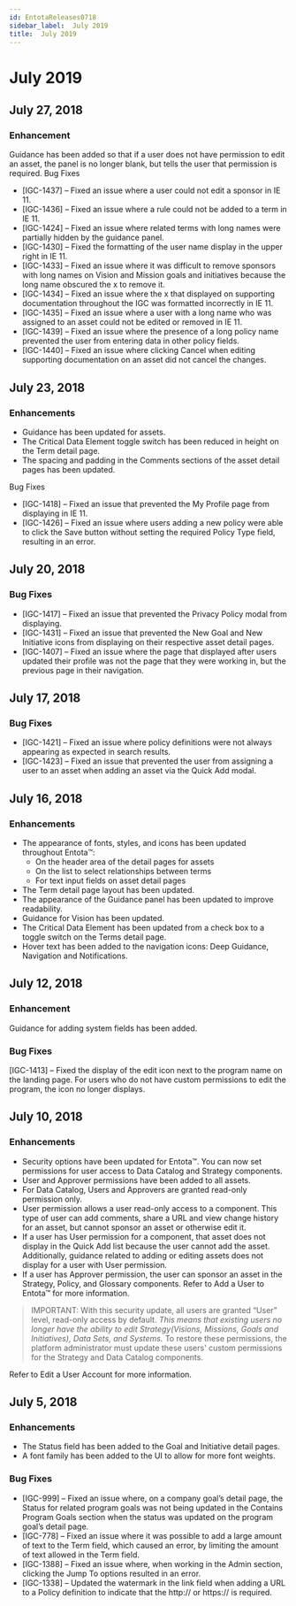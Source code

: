 ```yaml
---
id: EntotaReleases0718
sidebar_label:  July 2019
title:  July 2019
---
```


# July 2019

## July 27, 2018

### Enhancement

Guidance has been added so that if a user does not have permission to edit an asset, the panel is no longer blank, but tells the user that permission is required.
Bug Fixes

* [IGC-1437] – Fixed an issue where a user could not edit a sponsor in IE 11.
* [IGC-1436] – Fixed an issue where a rule could not be added to a term in IE 11.
* [IGC-1424] – Fixed an issue where related terms with long names were partially hidden by the guidance panel.
* [IGC-1430] – Fixed the formatting of the user name display in the upper right in IE 11.
* [IGC-1433] – Fixed an issue where it was difficult to remove sponsors with long names on Vision and Mission goals and initiatives because the long name obscured the x to remove it.
* [IGC-1434] – Fixed an issue where the x that displayed on supporting documentation throughout the IGC was formatted incorrectly in IE 11.
* [IGC-1435] – Fixed an issue where a user with a long name who was assigned to an asset could not be edited or removed in IE 11.
* [IGC-1439] – Fixed an issue where the presence of a long policy name prevented the user from entering data in other policy fields.
* [IGC-1440] – Fixed an issue where clicking Cancel when editing supporting documentation on an asset did not cancel the changes.

## July 23, 2018

### Enhancements

* Guidance has been updated for assets.
* The Critical Data Element toggle switch has been reduced in height on the Term detail page.
* The spacing and padding in the Comments sections of the asset detail pages has been updated.

Bug Fixes

* [IGC-1418] – Fixed an issue that prevented the My Profile page from displaying in IE 11.
* [IGC-1426] – Fixed an issue where users adding a new policy were able to click the Save button without setting the required Policy Type field, resulting in an error.

## July 20, 2018

### Bug Fixes

* [IGC-1417] – Fixed an issue that prevented the Privacy Policy modal from displaying.
* [IGC-1431] – Fixed an issue that prevented the New Goal and New Initiative icons from displaying on their respective asset detail pages.
* [IGC-1407] – Fixed an issue where the page that displayed after users updated their profile was not the page that they were working in, but the previous page in their navigation.

## July 17, 2018

### Bug Fixes

* [IGC-1421] – Fixed an issue where policy definitions were not always appearing as expected in search results.
* [IGC-1423] – Fixed an issue that prevented the user from assigning a user to an asset when adding an asset via the Quick Add modal.

## July 16, 2018

### Enhancements

* The appearance of fonts, styles, and icons has been updated throughout Entota™:
    * On the header area of the detail pages for assets
    * On the list to select relationships between terms
    * For text input fields on asset detail pages
* The Term detail page layout has been updated.
* The appearance of the Guidance panel has been updated to improve readability.
* Guidance for Vision has been updated.
* The Critical Data Element has been updated from a check box to a toggle switch on the Terms detail page.
* Hover text has been added to the navigation icons: Deep Guidance, Navigation and Notifications.

## July 12, 2018

### Enhancement

Guidance for adding system fields has been added.

### Bug Fixes

[IGC-1413] – Fixed the display of the edit icon next to the program name on the landing page. For users who do not have custom permissions to edit the program, the icon no longer displays.

## July 10, 2018

### Enhancements

* Security options have been updated for Entota™. You can now set permissions for user access to Data Catalog and Strategy components.
* User and Approver permissions have been added to all assets.
* For Data Catalog, Users and Approvers are granted read-only permission only.
* User permission allows a user read-only access to a component. This type of user can add comments, share a URL and view change history for an asset, but cannot sponsor an asset or otherwise edit it.
* If a user has User permission for a component, that asset does not display in the Quick Add list because the user cannot add the asset. Additionally, guidance related to adding or editing assets does not display for a user with User permission.
* If a user has Approver permission, the user can sponsor an asset in the Strategy, Policy, and Glossary components.
Refer to Add a User to Entota™ for more information.

> IMPORTANT: With this security update, all users are granted “User” level, read-only access by default. *This means that existing users no longer have the ability to edit Strategy(Visions, Missions, Goals and Initiatives), Data Sets, and Systems.* To restore these permissions, the platform administrator must update these users' custom permissions for the Strategy and Data Catalog components.

Refer to Edit a User Account for more information.

## July 5, 2018

### Enhancements

* The Status field has been added to the Goal and Initiative detail pages.
* A font family has been added to the UI to allow for more font weights.

### Bug Fixes

* [IGC-999] – Fixed an issue where, on a company goal’s detail page, the Status for related program goals was not being updated in the Contains Program Goals section when the status was updated on the program goal’s detail page.
* [IGC-778] – Fixed an issue where it was possible to add a large amount of text to the Term field, which caused an error, by limiting the amount of text allowed in the Term field.
* [IGC-1388] – Fixed an issue where, when working in the Admin section, clicking the Jump To options resulted in an error.
* [IGC-1338] – Updated the watermark in the link field when adding a URL to a Policy definition to indicate that the http:// or https:// is required.